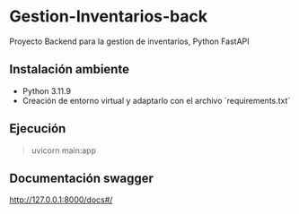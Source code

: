 # Gestion-Inventarios-back
Proyecto Backend para la gestion de inventarios, Python FastAPI

## Instalación ambiente

- Python 3.11.9
- Creación de entorno virtual y adaptarlo con el archivo ´requirements.txt´

## Ejecución

> uvicorn main:app

## Documentación swagger

http://127.0.0.1:8000/docs#/
